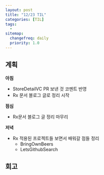 ```yaml
---
layout: post
title: "12/23 TIL"
categories: [TIL]
tags: 
  - 
sitemap:
  changefreq: daily
  priority: 1.0
---
```


## 계획

**아침**

- StoreDetailVC PR 보낸 것 코멘트 반영
- Rx 문서 블로그 글로 정리 시작

**점심**

- Rx문서 블로그 글 정리 마무리

**저녁**

- Rx 적용된 프로젝트들 보면서 배워갈 점들 정리
  - BringOwnBeers
  - LetsGithubSearch

## 회고

